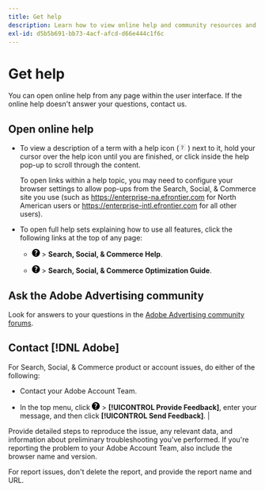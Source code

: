 ```yaml
---
title: Get help
description: Learn how to view online help and community resources and how to get technical support.
exl-id: d5b5b691-bb73-4acf-afcd-d66e444c1f6c
---
```

# Get help

You can open online help from any page within the user interface. If the online help doesn't answer your questions, contact us.

## Open online help

* To view a description of a term with a help icon (![Help icon](/help/search-social-commerce/assets/help-field.png  "Help icon") ) next to it, hold your cursor over the help icon until you are finished, or click inside the help pop-up to scroll through the content.

  To open links within a help topic, you may need to configure your browser settings to allow pop-ups from the Search, Social, & Commerce site you use (such as https://enterprise-na.efrontier.com for North American users or https://enterprise-intl.efrontier.com for all other users).

* To open full help sets explaining how to use all features, click the following links at the top of any page:

  * ![Help](/help/search-social-commerce/assets/help-main-menu.png "Help") > **Search, Social, & Commerce Help**.

  * ![Help](/help/search-social-commerce/assets/help-main-menu.png "Help") > **Search, Social, & Commerce Optimization Guide**.

## Ask the Adobe Advertising community

Look for answers to your questions in the [Adobe Advertising community forums](https://experienceleaguecommunities.adobe.com/t5/adobe-advertising-cloud/ct-p/adobe-advertising-cloud-community).

## Contact [!DNL Adobe]

For Search, Social, & Commerce product or account issues, do either of the following:

* Contact your Adobe Account Team.

* In the top menu, click ![Help](/help/search-social-commerce/assets/help-main-menu.png "Help") > **[!UICONTROL Provide Feedback]**, enter your message, and then click **[!UICONTROL Send Feedback]**. |

Provide detailed steps to reproduce the issue, any relevant data, and information about preliminary troubleshooting you've performed. If you're reporting the problem to your Adobe Account Team, also include the browser name and version.

For report issues, don't delete the report, and provide the report name and URL.
